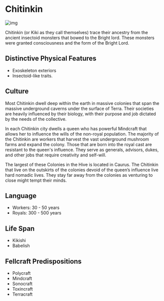 # Chitinkin

![img](Chitinkin.png)

Chitinkin (or Kiki as they call themselves) trace their ancestry from the ancient insectoid monsters that bowed to the Bright lord. These monsters were granted consciousness and the form of the Bright Lord.

## Distinctive Physical Features

- Exoskeleton exteriors
- Insectoid-like traits.

## Culture

Most Chitinkin dwell deep within the earth in massive colonies that span the massive underground caverns under the surface of Terra. Their societies are heavily influenced by their biology, with their purpose and job dictated by the needs of the collective.

In each Chitinkin city dwells a queen who has powerful Mindcraft that allows her to influence the wills of the non-royal population.  The majority of the Chitinkin are workers that harvest the vast underground mushroom farms and expand the colony. Those that are born into the royal cast are resistant to the queen's influence. They serve as generals, advisors, dukes, and other jobs that require creativity and  self-will.

The largest of these Colonies in the Hive is located in Caurus. The Chitinkin that live on the outskirts of the colonies devoid of the queen’s influence live hard nomadic lives. They stay far away from the colonies as venturing to close might tempt their minds.

## Language

- Workers: 30 - 50 years
- Royals: 300 - 500 years

## Life Span

- Kikishi
- Babelish

## Fellcraft Predispositions

- Polycraft
- Mindcraft
- Sonocraft
- Toxincraft
- Terracraft
